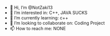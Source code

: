 - 👋 Hi, I’m @NotZaki13
- 👀 I’m interested in: C++, JAVA SUCKS
- 🌱 I’m currently learning: c++
- 💞️ I’m looking to collaborate on: Coding Project
- 📫 How to reach me: NONE

<!---
NotZaki13/NotZaki13 is a ✨ special ✨ repository because its `README.md` (this file) appears on your GitHub profile.
You can click the Preview link to take a look at your changes.
--->
